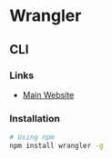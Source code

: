 # Wrangler

## CLI

### Links

- [Main Website](https://developers.cloudflare.com/workers/wrangler)

### Installation

```sh
# Using npm
npm install wrangler -g
```
